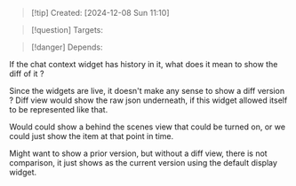 
>[!tip] Created: [2024-12-08 Sun 11:10]

>[!question] Targets: 

>[!danger] Depends: 

If the chat context widget has history in it, what does it mean to show the diff of it ?

Since the widgets are live, it doesn't make any sense to show a diff version ?
Diff view would show the raw json underneath, if this widget allowed itself to be represented like that.

Would could show a behind the scenes view that could be turned on, or we could just show the item at that point in time.

Might want to show a prior version, but without a diff view, there is not comparison, it just shows as the current version using the default display widget.

